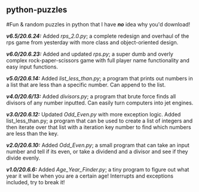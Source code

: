 ## python-puzzles
#Fun &amp; random puzzles in python that I have **_no_** idea why you'd download!

_**v6.5/20.6.24:**_ Added *rps_2.0.py*; a complete redesign and overhaul of the rps game from yesterday with more class and object-oriented design.

_**v6.0/20.6.23:**_ Added and updated *rps.py*; a super dumb and overly complex rock-paper-scissors game with full player name functionality and easy input functions.

_**v5.0/20.6.14:**_ Added *list_less_than.py*; a program that prints out numbers in a list that are less than a specific number. Can append to the list.

_**v4.0/20.6/13:**_ Added *divisors.py*; a program that brute force finds all divisors of any number inputted. Can easily turn computers into jet engines.

_**v3.0/20.6.12:**_ Updated *Odd_Even.py* with more exception logic. Added list_less_than.py; a program that can be used to create a list of integers and then iterate over that list with a iteration key number to find which numbers are less than the key.

_**v2.0/20.6.10:**_ Added *Odd_Even.py*; a small program that can take an input number and tell if its even, or take a dividend and a divisor and see if they divide evenly.

_**v1.0/20.6.6:**_ Added *Age_Year_Finder.py*; a tiny program to figure out what year it will be when you are a certain age! Interrupts and exceptions included, try to break it!
